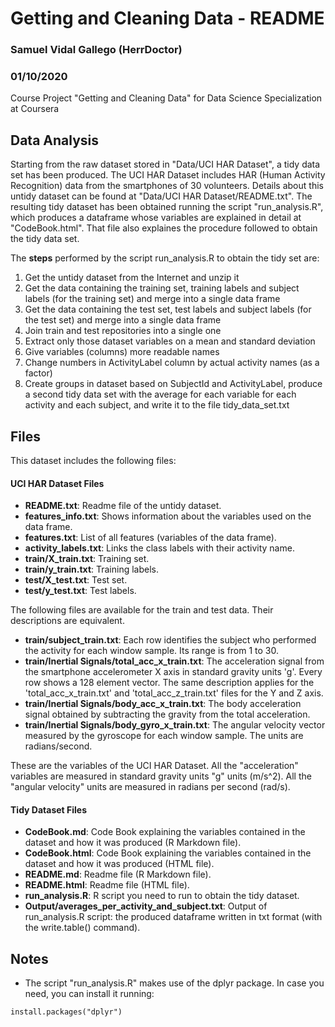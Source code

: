 # Getting and Cleaning Data - README
### Samuel Vidal Gallego (HerrDoctor)
### 01/10/2020

Course Project "Getting and Cleaning Data" for Data Science Specialization at Coursera


## Data Analysis

Starting from the raw dataset stored in "Data/UCI HAR Dataset", a tidy data set has been produced. The UCI HAR Dataset includes HAR (Human Activity Recognition) data from the smartphones of 30 volunteers. Details about this untidy dataset can be found at "Data/UCI HAR Dataset/README.txt". The resulting tidy dataset has been obtained running the script "run_analysis.R", which produces a dataframe whose variables are explained in detail at "CodeBook.html". That file also explaines the procedure followed to obtain the tidy data set.

The **steps** performed by the script run_analysis.R to obtain the tidy set are:

1. Get the untidy dataset from the Internet and unzip it
2. Get the data containing the training set, training labels and subject labels (for the training set) and merge into a single data frame
3. Get the data containing the test set, test labels and subject labels (for the test set) and merge into a single data frame
4. Join train and test repositories into a single one
5. Extract only those dataset variables on a mean and standard deviation
6. Give variables (columns) more readable names
7. Change numbers in ActivityLabel column by actual activity names (as a factor)
8. Create groups in dataset based on SubjectId and ActivityLabel, produce a second tidy data set with the average for each variable for each activity and each subject, and write it to the file tidy_data_set.txt

## Files

This dataset includes the following files:

#### UCI HAR Dataset Files

* **README.txt**: Readme file of the untidy dataset.
* **features_info.txt**: Shows information about the variables used on the data frame.
* **features.txt**: List of all features (variables of the data frame).
* **activity_labels.txt**: Links the class labels with their activity name.
* **train/X_train.txt**: Training set.
* **train/y_train.txt**: Training labels.
* **test/X_test.txt**: Test set.
* **test/y_test.txt**: Test labels.

The following files are available for the train and test data. Their descriptions are equivalent.

* **train/subject_train.txt**: Each row identifies the subject who performed the activity for each window sample. Its range is from 1 to 30. 
* **train/Inertial Signals/total_acc_x_train.txt**: The acceleration signal from the smartphone accelerometer X axis in standard gravity units 'g'. Every row shows a 128 element vector. The same description applies for the 'total_acc_x_train.txt' and 'total_acc_z_train.txt' files for the Y and Z axis. 
* **train/Inertial Signals/body_acc_x_train.txt**: The body acceleration signal obtained by subtracting the gravity from the total acceleration. 
* **train/Inertial Signals/body_gyro_x_train.txt**: The angular velocity vector measured by the gyroscope for each window sample. The units are radians/second. 

These are the variables of the UCI HAR Dataset. All the "acceleration" variables are measured in standard gravity units "g" units (m/s^2). All the "angular velocity" units are measured in radians per second (rad/s).

#### Tidy Dataset Files

* **CodeBook.md**: Code Book explaining the variables contained in the dataset and how it was produced (R Markdown file).
* **CodeBook.html**: Code Book explaining the variables contained in the dataset and how it was produced (HTML file).
* **README.md**: Readme file (R Markdown file).
* **README.html**: Readme file (HTML file).
* **run_analysis.R**: R script you need to run to obtain the tidy dataset.
* **Output/averages_per_activity_and_subject.txt**: Output of run_analysis.R script: the produced dataframe written in txt format (with the write.table() command).


## Notes

* The script "run_analysis.R" makes use of the dplyr package. In case you need, you can install it running:

```
install.packages("dplyr")
```
